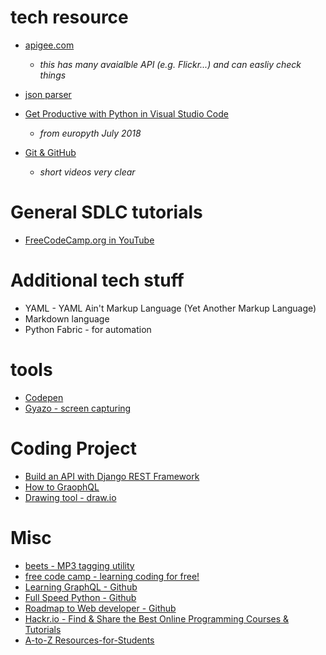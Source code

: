 
# tech resource
* [apigee.com](apigee.com)
    * _this has many avaialble API (e.g. Flickr...) and can easliy check things_
* [json parser](http://json.parser.online.fr)
* [Get Productive with Python in Visual Studio Code](https://www.youtube.com/watch?v=TILIcrrVABg)
    * _from europyth July 2018_

* [Git & GitHub](https://www.youtube.com/playlist?list=PLWKjhJtqVAbkFiqHnNaxpOPhh9tSWMXIF)
    * _short videos very clear_

# General SDLC tutorials
* [FreeCodeCamp.org in YouTube](https://www.youtube.com/channel/UC8butISFwT-Wl7EV0hUK0BQ)

# Additional tech stuff
* YAML - YAML Ain't Markup Language (Yet Another Markup Language)
* Markdown language
* Python Fabric - for automation

# tools
* [Codepen](https://codepen.io/)
* [Gyazo - screen capturing](gyazo.com)

# Coding Project
* [Build an API with Django REST Framework](https://medium.com/backticks-tildes/lets-build-an-api-with-django-rest-framework-32fcf40231e5)
* [How to GraophQL](https://www.howtographql.com/)
* [Drawing tool - draw.io](https://draw.io)

# Misc
* [beets - MP3 tagging utility](https://beets.readthedocs.io/en/v1.4.7/dev/index.html)
* [free code camp - learning coding for free!](https://www.freecodecamp.org/)
* [Learning GraphQL - Github](https://github.com/MoonHighway/learning-graphql)
* [Full Speed Python - Github](https://github.com/joaoventura/full-speed-python)
* [Roadmap to Web developer - Github](https://github.com/kamranahmedse/developer-roadmap)
* [Hackr.io - Find & Share the Best Online Programming Courses & Tutorials](https://hackr.io/)
* [A-to-Z Resources-for-Students](https://github.com/dipakkr/A-to-Z-Resources-for-Students)

